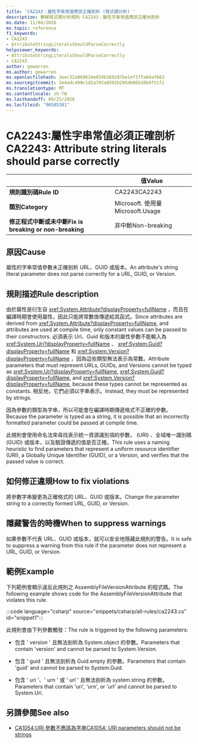 ```yaml
---
title: 'CA2243：屬性字串常值應該正確剖析 (程式碼分析) '
description: 瞭解程式碼分析規則 CA2243：屬性字串常值應該正確地剖析
ms.date: 11/04/2016
ms.topic: reference
f1_keywords:
- CA2243
- AttributeStringLiteralsShouldParseCorrectly
helpviewer_keywords:
- AttributeStringLiteralsShouldParseCorrectly
- CA2243
author: gewarren
ms.author: gewarren
ms.openlocfilehash: 3eec32a969614e034b369287be1ef1ffa04af663
ms.sourcegitcommit: 2e4adc490c1d2a705a0592b295d606b10b9f51f1
ms.translationtype: MT
ms.contentlocale: zh-TW
ms.lasthandoff: 09/25/2020
ms.locfileid: "96585381"
---
```

# <a name="ca2243-attribute-string-literals-should-parse-correctly"></a><span data-ttu-id="1597b-103">CA2243:屬性字串常值必須正確剖析</span><span class="sxs-lookup"><span data-stu-id="1597b-103">CA2243: Attribute string literals should parse correctly</span></span>

| | <span data-ttu-id="1597b-104">值</span><span class="sxs-lookup"><span data-stu-id="1597b-104">Value</span></span> |
|-|-|
| <span data-ttu-id="1597b-105">**規則識別碼**</span><span class="sxs-lookup"><span data-stu-id="1597b-105">**Rule ID**</span></span> |<span data-ttu-id="1597b-106">CA2243</span><span class="sxs-lookup"><span data-stu-id="1597b-106">CA2243</span></span>|
| <span data-ttu-id="1597b-107">**類別**</span><span class="sxs-lookup"><span data-stu-id="1597b-107">**Category**</span></span> |<span data-ttu-id="1597b-108">Microsoft. 使用量</span><span class="sxs-lookup"><span data-stu-id="1597b-108">Microsoft.Usage</span></span>|
| <span data-ttu-id="1597b-109">**修正程式中斷或未中斷**</span><span class="sxs-lookup"><span data-stu-id="1597b-109">**Fix is breaking or non-breaking**</span></span> |<span data-ttu-id="1597b-110">非中斷</span><span class="sxs-lookup"><span data-stu-id="1597b-110">Non-breaking</span></span>|

## <a name="cause"></a><span data-ttu-id="1597b-111">原因</span><span class="sxs-lookup"><span data-stu-id="1597b-111">Cause</span></span>

<span data-ttu-id="1597b-112">屬性的字串常值參數未正確剖析 URL、GUID 或版本。</span><span class="sxs-lookup"><span data-stu-id="1597b-112">An attribute's string literal parameter does not parse correctly for a URL, GUID, or Version.</span></span>

## <a name="rule-description"></a><span data-ttu-id="1597b-113">規則描述</span><span class="sxs-lookup"><span data-stu-id="1597b-113">Rule description</span></span>

<span data-ttu-id="1597b-114">由於屬性是衍生自 <xref:System.Attribute?displayProperty=fullName> ，而且在編譯時期會使用屬性，因此只能將常數值傳遞給其函式。</span><span class="sxs-lookup"><span data-stu-id="1597b-114">Since attributes are derived from <xref:System.Attribute?displayProperty=fullName>, and attributes are used at compile time, only constant values can be passed to their constructors.</span></span> <span data-ttu-id="1597b-115">必須表示 Url、Guid 和版本的屬性參數不能輸入為 <xref:System.Uri?displayProperty=fullName> 、 <xref:System.Guid?displayProperty=fullName> 和 <xref:System.Version?displayProperty=fullName> ，因為這些類型無法表示為常數。</span><span class="sxs-lookup"><span data-stu-id="1597b-115">Attribute parameters that must represent URLs, GUIDs, and Versions cannot be typed as <xref:System.Uri?displayProperty=fullName>, <xref:System.Guid?displayProperty=fullName>, and <xref:System.Version?displayProperty=fullName>, because these types cannot be represented as constants.</span></span> <span data-ttu-id="1597b-116">相反地，它們必須以字串表示。</span><span class="sxs-lookup"><span data-stu-id="1597b-116">Instead, they must be represented by strings.</span></span>

<span data-ttu-id="1597b-117">因為參數的類型為字串，所以可能會在編譯時期傳遞格式不正確的參數。</span><span class="sxs-lookup"><span data-stu-id="1597b-117">Because the parameter is typed as a string, it is possible that an incorrectly formatted parameter could be passed at compile time.</span></span>

<span data-ttu-id="1597b-118">此規則會使用命名法來尋找表示統一資源識別項的參數， (URI) 、全域唯一識別碼 (GUID) 或版本，以及驗證傳遞的值是否正確。</span><span class="sxs-lookup"><span data-stu-id="1597b-118">This rule uses a naming heuristic to find parameters that represent a uniform resource identifier (URI), a Globally Unique Identifier (GUID), or a Version, and verifies that the passed value is correct.</span></span>

## <a name="how-to-fix-violations"></a><span data-ttu-id="1597b-119">如何修正違規</span><span class="sxs-lookup"><span data-stu-id="1597b-119">How to fix violations</span></span>

<span data-ttu-id="1597b-120">將參數字串變更為正確格式的 URL、GUID 或版本。</span><span class="sxs-lookup"><span data-stu-id="1597b-120">Change the parameter string to a correctly formed URL, GUID, or Version.</span></span>

## <a name="when-to-suppress-warnings"></a><span data-ttu-id="1597b-121">隱藏警告的時機</span><span class="sxs-lookup"><span data-stu-id="1597b-121">When to suppress warnings</span></span>

<span data-ttu-id="1597b-122">如果參數不代表 URL、GUID 或版本，就可以安全地隱藏此規則的警告。</span><span class="sxs-lookup"><span data-stu-id="1597b-122">It is safe to suppress a warning from this rule if the parameter does not represent a URL, GUID, or Version.</span></span>

## <a name="example"></a><span data-ttu-id="1597b-123">範例</span><span class="sxs-lookup"><span data-stu-id="1597b-123">Example</span></span>

<span data-ttu-id="1597b-124">下列範例會顯示違反此規則之 AssemblyFileVersionAttribute 的程式碼。</span><span class="sxs-lookup"><span data-stu-id="1597b-124">The following example shows code for the AssemblyFileVersionAttribute that violates this rule.</span></span>

:::code language="csharp" source="snippets/csharp/all-rules/ca2243.cs" id="snippet1":::

<span data-ttu-id="1597b-125">此規則會由下列參數觸發：</span><span class="sxs-lookup"><span data-stu-id="1597b-125">The rule is triggered by the following parameters:</span></span>

- <span data-ttu-id="1597b-126">包含 ' version ' 且無法剖析為 System.object 的參數。</span><span class="sxs-lookup"><span data-stu-id="1597b-126">Parameters that contain 'version' and cannot be parsed to System.Version.</span></span>

- <span data-ttu-id="1597b-127">包含 ' guid ' 且無法剖析為 Guid.empty 的參數。</span><span class="sxs-lookup"><span data-stu-id="1597b-127">Parameters that contain 'guid' and cannot be parsed to System.Guid.</span></span>

- <span data-ttu-id="1597b-128">包含 ' uri '、' urn ' 或 ' url ' 且無法剖析為 system.string 的參數。</span><span class="sxs-lookup"><span data-stu-id="1597b-128">Parameters that contain 'uri', 'urn', or 'url' and cannot be parsed to System.Uri.</span></span>

## <a name="see-also"></a><span data-ttu-id="1597b-129">另請參閱</span><span class="sxs-lookup"><span data-stu-id="1597b-129">See also</span></span>

- [<span data-ttu-id="1597b-130">CA1054:URI 參數不應該為字串</span><span class="sxs-lookup"><span data-stu-id="1597b-130">CA1054: URI parameters should not be strings</span></span>](ca1054.md)
